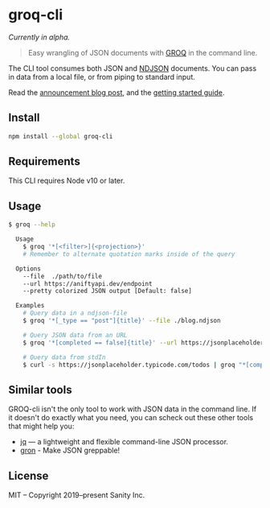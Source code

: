 # groq-cli

_Currently in alpha._

> Easy wrangling of JSON documents with [GROQ](https://github.com/sanity-io/groq) in the command line.

The CLI tool consumes both JSON and [NDJSON](http://www.ndjson.org) documents. You can pass in data from a local file, or from piping to standard input.

Read the [announcement blog post](https://www.sanity.io/blog/we-re-open-sourcing-groq-a-query-language-for-json-documents), and the [getting started guide](https://www.sanity.io/docs/data-store/how-queries-work).

## Install

```bash
npm install --global groq-cli
```

## Requirements

This CLI requires Node v10 or later.

## Usage

```bash
$ groq --help

  Usage
    $ groq '*[<filter>]{<projection>}'
    # Remember to alternate quotation marks inside of the query

  Options
    --file  ./path/to/file
    --url https://aniftyapi.dev/endpoint
    --pretty colorized JSON output [Default: false]

  Examples
    # Query data in a ndjson-file
    $ groq '*[_type == "post"]{title}' --file ./blog.ndjson

    # Query JSON data from an URL
    $ groq '*[completed == false]{title}' --url https://jsonplaceholder.typicode.com/todos

    # Query data from stdIn
    $ curl -s https://jsonplaceholder.typicode.com/todos | groq "*[completed == false]{'mainTitle': title, ...}" --pretty

```

## Similar tools

GROQ-cli isn't the only tool to work with JSON data in the command line. If it doesn't do exactly what you need, you can scheck out these other tools that might help you:

- [jq](https://stedolan.github.io/jq/) — a lightweight and flexible command-line JSON processor.
- [gron](https://github.com/tomnomnom/gron) - Make JSON greppable!





## License

MIT – Copyright 2019–present Sanity Inc.
